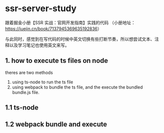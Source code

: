 # ssr-server-study

跟着掘金小册【SSR 实战：官网开发指南】实践的代码
（小册地址：<https://juejin.cn/book/7137945369635192836>）

与此同时，感觉到在写代码的时候中英文切换有些打断节奏，所以想尝试文本、注释以及学习笔记也使用英文来写。

## 1. how to execute ts files on node

theres are two methods

1. using ts-node to run the ts file
2. using webpack to bundle the ts file, and the execute the bundled bundle.js file.

## 1.1 ts-node

## 1.2 webpack bundle and execute
